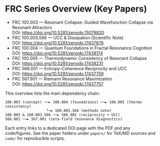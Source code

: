 # FRC Series Overview (Key Papers)

- FRC 100.003 — Resonant Collapse: Guided Wavefunction Collapse via Resonant Attractors  
  DOI: https://doi.org/10.5281/zenodo.15079820
- FRC 100.003.566 — UCC & Dissipation (Scientific Note)  
  DOI: https://doi.org/10.5281/zenodo.17437878
- FRC 100.004 — Quantum Foundations in Fractal Resonance Cognition  
  DOI: https://doi.org/10.5281/zenodo.17438174
- FRC 100.005 — Thermodynamic Consistency of Resonant Collapse  
  DOI: https://doi.org/10.5281/zenodo.17438231
- FRC 566.001 — Entropy–Coherence Reciprocity and UCC  
  DOI: https://doi.org/10.5281/zenodo.17437759
- FRC 567.901 — Riemann Resonance Maximization  
  DOI: https://doi.org/10.5281/zenodo.17437757

This overview lists the main dependency chain:

```
100.003 (concept) ──► 100.004 (foundations) ──► 100.005 (thermo consistency)
                   └─► 100.003.566 (methods note)
100.005 & 100.003.566 ──► 566.001 (reciprocity + UCC)
566.001 ──► 567.901 (zeta‑field resonance diagnostics)
```

Each entry links to a dedicated DOI page with the PDF and any code/figures. See the paper folders under `papers/` for TeX/MD sources and `code/` for reproducible scripts.
